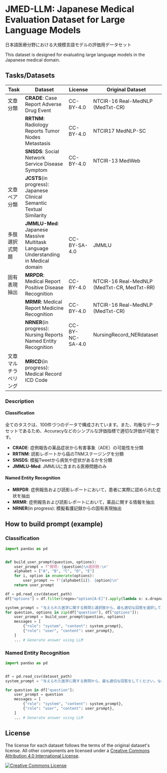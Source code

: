 # JMED-LLM: Japanese Medical Evaluation Dataset for Large Language Models
日本語医療分野における大規模言語モデルの評価用データセット

This dataset is designed for evaluating large language models in the Japanese medical domain.

## Tasks/Datasets

|Task|Dataset|License|Original Dataset|
|---|---|---|---|
|文章分類|**CRADE**: Case Report Adverse Drug Event|CC-BY-4.0|NTCIR-16 Real-MedNLP (MedTxt-CR)|
||**RRTNM**: Radiology Reports Tumor Nodes Metastasis|CC-BY-4.0|NTCIR17 MedNLP-SC|
||**SNSDS**: Social Network Service Disease Symptom|CC-BY-4.0|NTCIR-13 MedWeb|
|文章ペア分類|**JCSTS**(in progress): Japanese Clinical Semantic Textual Similarity|||
|多肢選択式問題|**JMMLU-Med**: Japanese Massive Multitask Language Understanding in Medical domain|CC-BY-SA-4.0|JMMLU|
|固有表現抽出|**MRPDR**: Medical Report Positive Disease Recognition|CC-BY-4.0|NTCIR-16 Real-MedNLP (MedTxt-CR, MedTxt-RR)|
||**MRMR**: Medical Report Medicine Recognition|CC-BY-4.0|NTCIR-16 Real-MedNLP (MedTxt-CR)|
||**NRNER**(in progress): Nursing Reports Named Entity Recognition|CC-BY-NC-SA-4.0|NursingRecord_NERdataset|
|文章マルチラベリング|**MRICD**(in progress): Medical Record ICD Code|||

### Description
#### Classification
全てのタスクは、100件づつのデータで構成されています。また、均衡なデータセットであるため、Accuracyなどのシンプルな評価指標で適切な評価が可能です。
- **CRADE**: 
症例報告の薬品症状から有害事象（ADE）の可能性を分類
- **RRTNM**: 
読影レポートから癌のTNMステージングを分類
- **SNSDS**: 
模擬Tweetから病気や症状があるかを分類
- **JMMLU-Med**: 
JMMLUに含まれる医療問題のみ
#### Named Entity Recognition
- **MRPDR**: 
症例報告および読影レポートにおいて，患者に実際に認められた症状を抽出
- **MRMR**: 
症例報告および読影レポートにおいて，薬品に関する情報を抽出
- **NRNER**(in progress): 
模擬看護記録からの固有表現抽出


## How to build prompt (example)
### Classification
```python
import pandas as pd


def build_user_prompt(question, options):
    user_prompt = f"質問: {question}\n選択肢:\n"
    alphabet = ["A", "B", "C", "D", "E"]
    for i, option in enumerate(options):
        user_prompt += f"{alphabet[i]}. {option}\n"
    return user_prompt

df = pd.read_csv(dataset_path)
df["options"] = df.filter(regex="option[A-E]").apply(lambda x: x.dropna().tolist(), axis=1)

system_prompt = "与えられた医学に関する質問と選択肢から、最も適切な回答を選択してください。なお、回答には選択肢のアルファベット（例：A）のみを含め、他には何も含めないことを厳守してください。"
for question, options in zip(df["question"], df["options"]):
    user_prompt = build_user_prompt(question, options)
    messages = [
        {"role": "system", "content": system_prompt},
        {"role": "user", "content": user_prompt},
    ]
    ... # Generate answer using LLM
```
### Named Entity Recognition
```python
import pandas as pd


df = pd.read_csv(dataset_path)
system_prompt = "与えられた医学に関する質問から、最も適切な回答をしてください。なお、回答にはPythonのリスト形式（例：[\"回答1\", \"回答2\"]）のみを含め、他には何も含めないことを厳守してください。"

for question in df["question"]:
    user_prompt = question
    messages = [
        {"role": "system", "content": system_prompt},
        {"role": "user", "content": user_prompt},
    ]
    ... # Generate answer using LLM
```

## License
The license for each dataset follows the terms of the original dataset's license. All other components are licensed under a <a rel="license" href="https://creativecommons.org/licenses/by/4.0/">Creative Commons Attribution 4.0 International License</a>.

<a rel="license" href="http://creativecommons.org/licenses/by/4.0/"><img alt="Creative Commons License" style="border-width:0" src="https://i.creativecommons.org/l/by/4.0/88x31.png" /></a><br />